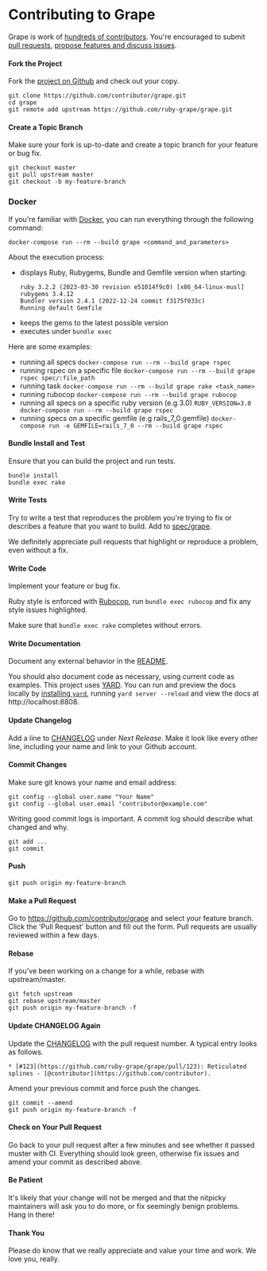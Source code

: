 Contributing to Grape
=====================

Grape is work of [hundreds of contributors](https://github.com/ruby-grape/grape/graphs/contributors). You're encouraged to submit [pull requests](https://github.com/ruby-grape/grape/pulls), [propose features and discuss issues](https://github.com/ruby-grape/grape/issues).

#### Fork the Project

Fork the [project on Github](https://github.com/ruby-grape/grape) and check out your copy.

```
git clone https://github.com/contributor/grape.git
cd grape
git remote add upstream https://github.com/ruby-grape/grape.git
```

#### Create a Topic Branch

Make sure your fork is up-to-date and create a topic branch for your feature or bug fix.

```
git checkout master
git pull upstream master
git checkout -b my-feature-branch
```

### Docker

If you're familiar with [Docker](https://www.docker.com/), you can run everything through the following command:

```
docker-compose run --rm --build grape <command_and_parameters>
```

About the execution process:
 - displays Ruby, Rubygems, Bundle and Gemfile version when starting:
    ```
    ruby 3.2.2 (2023-03-30 revision e51014f9c0) [x86_64-linux-musl]
    rubygems 3.4.12
    Bundler version 2.4.1 (2022-12-24 commit f3175f033c)
    Running default Gemfile
    ```
 - keeps the gems to the latest possible version
 - executes under `bundle exec`

Here are some examples:

- running all specs `docker-compose run --rm --build grape rspec`
- running rspec on a specific file `docker-compose run --rm --build grape rspec spec/:file_path`
- running task `docker-compose run --rm --build grape rake <task_name>`
- running rubocop `docker-compose run --rm --build grape rubocop`
- running all specs on a specific ruby version (e.g 3.0) `RUBY_VERSION=3.0 docker-compose run --rm --build grape rspec`
- running specs on a specific gemfile (e.g rails_7_0.gemfile) `docker-compose run -e GEMFILE=rails_7_0 --rm --build grape rspec`

#### Bundle Install and Test

Ensure that you can build the project and run tests.

```
bundle install
bundle exec rake
```

#### Write Tests

Try to write a test that reproduces the problem you're trying to fix or describes a feature that you want to build. Add to [spec/grape](spec/grape).

We definitely appreciate pull requests that highlight or reproduce a problem, even without a fix.

#### Write Code

Implement your feature or bug fix.

Ruby style is enforced with [Rubocop](https://github.com/bbatsov/rubocop), run `bundle exec rubocop` and fix any style issues highlighted.

Make sure that `bundle exec rake` completes without errors.

#### Write Documentation

Document any external behavior in the [README](README.md).

You should also document code as necessary, using current code as examples. This project uses [YARD](https://yardoc.org/). You can run and preview the docs locally by [installing `yard`](https://yardoc.org/), running `yard server --reload` and view the docs at http://localhost:8808.

#### Update Changelog

Add a line to [CHANGELOG](CHANGELOG.md) under *Next Release*. Make it look like every other line, including your name and link to your Github account.

#### Commit Changes

Make sure git knows your name and email address:

```
git config --global user.name "Your Name"
git config --global user.email "contributor@example.com"
```

Writing good commit logs is important. A commit log should describe what changed and why.

```
git add ...
git commit
```

#### Push

```
git push origin my-feature-branch
```

#### Make a Pull Request

Go to https://github.com/contributor/grape and select your feature branch. Click the 'Pull Request' button and fill out the form. Pull requests are usually reviewed within a few days.

#### Rebase

If you've been working on a change for a while, rebase with upstream/master.

```
git fetch upstream
git rebase upstream/master
git push origin my-feature-branch -f
```

#### Update CHANGELOG Again

Update the [CHANGELOG](CHANGELOG.md) with the pull request number. A typical entry looks as follows.

```
* [#123](https://github.com/ruby-grape/grape/pull/123): Reticulated splines - [@contributor](https://github.com/contributor).
```

Amend your previous commit and force push the changes.

```
git commit --amend
git push origin my-feature-branch -f
```

#### Check on Your Pull Request

Go back to your pull request after a few minutes and see whether it passed muster with CI. Everything should look green, otherwise fix issues and amend your commit as described above.

#### Be Patient

It's likely that your change will not be merged and that the nitpicky maintainers will ask you to do more, or fix seemingly benign problems. Hang in there!

#### Thank You

Please do know that we really appreciate and value your time and work. We love you, really.
